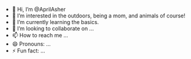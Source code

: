 - 👋 Hi, I’m @AprilAsher
- 👀 I’m interested in the outdoors, being a mom, and animals of course!
- 🌱 I’m currently learning the basics.
- 💞️ I’m looking to collaborate on ...
- 📫 How to reach me ...
- 😄 Pronouns: ...
- ⚡ Fun fact: ...

<!---
AprilAsher/AprilAsher is a ✨ special ✨ repository because its `README.md` (this file) appears on your GitHub profile.
You can click the Preview link to take a look at your changes.
--->
